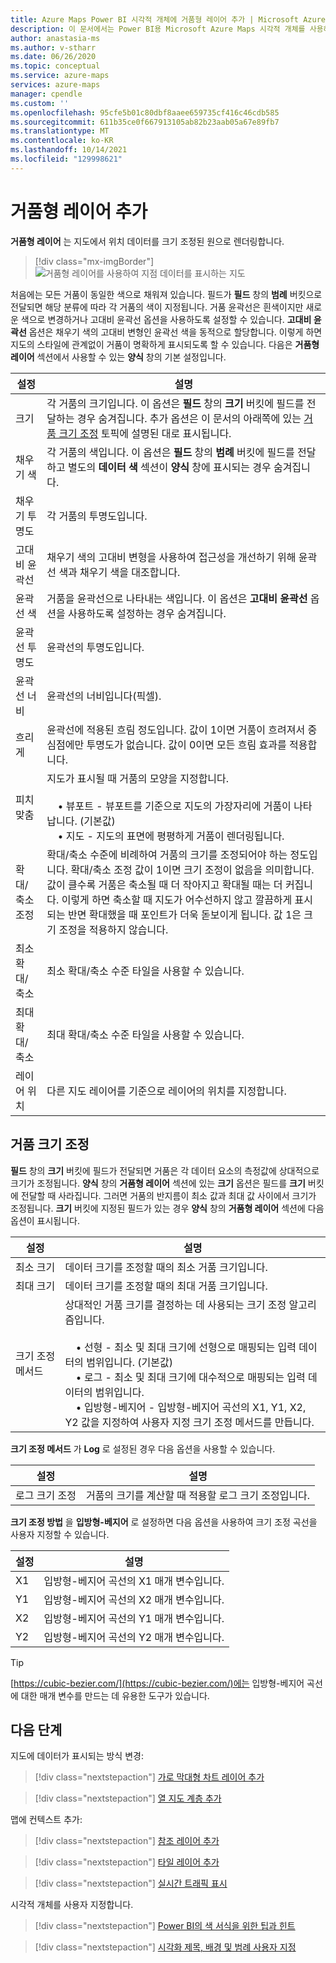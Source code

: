 ```yaml
---
title: Azure Maps Power BI 시각적 개체에 거품형 레이어 추가 | Microsoft Azure Maps
description: 이 문서에서는 Power BI용 Microsoft Azure Maps 시각적 개체를 사용하는 방법을 알아봅니다.
author: anastasia-ms
ms.author: v-stharr
ms.date: 06/26/2020
ms.topic: conceptual
ms.service: azure-maps
services: azure-maps
manager: cpendle
ms.custom: ''
ms.openlocfilehash: 95cfe5b01c80dbf8aaee659735cf416c46cdb585
ms.sourcegitcommit: 611b35ce0f667913105ab82b23aab05a67e89fb7
ms.translationtype: MT
ms.contentlocale: ko-KR
ms.lasthandoff: 10/14/2021
ms.locfileid: "129998621"
---
```

# <a name="add-a-bubble-layer"></a>거품형 레이어 추가

**거품형 레이어** 는 지도에서 위치 데이터를 크기 조정된 원으로 렌더링합니다.

> [!div class="mx-imgBorder"]
> ![거품형 레이어를 사용하여 지점 데이터를 표시하는 지도](media/power-bi-visual/bubble-layer-with-legend-color.png)

처음에는 모든 거품이 동일한 색으로 채워져 있습니다. 필드가 **필드** 창의 **범례** 버킷으로 전달되면 해당 분류에 따라 각 거품의 색이 지정됩니다. 거품 윤곽선은 흰색이지만 새로운 색으로 변경하거나 고대비 윤곽선 옵션을 사용하도록 설정할 수 있습니다. **고대비 윤곽선** 옵션은 채우기 색의 고대비 변형인 윤곽선 색을 동적으로 할당합니다. 이렇게 하면 지도의 스타일에 관계없이 거품이 명확하게 표시되도록 할 수 있습니다. 다음은 **거품형 레이어** 섹션에서 사용할 수 있는 **양식** 창의 기본 설정입니다.

| 설정               | 설명    |
|-----------------------|----------------|
| 크기                  | 각 거품의 크기입니다. 이 옵션은 **필드** 창의 **크기** 버킷에 필드를 전달하는 경우 숨겨집니다. 추가 옵션은 이 문서의 아래쪽에 있는 [거품 크기 조정](#bubble-size-scaling) 토픽에 설명된 대로 표시됩니다. |
| 채우기 색            | 각 거품의 색입니다. 이 옵션은 **필드** 창의 **범례** 버킷에 필드를 전달하고 별도의 **데이터 색** 섹션이 **양식** 창에 표시되는 경우 숨겨집니다. |
| 채우기 투명도     | 각 거품의 투명도입니다. |
| 고대비 윤곽선 | 채우기 색의 고대비 변형을 사용하여 접근성을 개선하기 위해 윤곽선 색과 채우기 색을 대조합니다. |
| 윤곽선 색         | 거품을 윤곽선으로 나타내는 색입니다. 이 옵션은 **고대비 윤곽선** 옵션을 사용하도록 설정하는 경우 숨겨집니다. |
| 윤곽선 투명도  | 윤곽선의 투명도입니다. |
| 윤곽선 너비         | 윤곽선의 너비입니다(픽셀). |
| 흐리게                  | 윤곽선에 적용된 흐림 정도입니다. 값이 1이면 거품이 흐려져서 중심점에만 투명도가 없습니다. 값이 0이면 모든 흐림 효과를 적용합니다. |
| 피치 맞춤       | 지도가 표시될 때 거품의 모양을 지정합니다. <br/><br/>&nbsp;&nbsp;&nbsp;&nbsp;• 뷰포트 - 뷰포트를 기준으로 지도의 가장자리에 거품이 나타납니다. (기본값)<br/>&nbsp;&nbsp;&nbsp;&nbsp;• 지도 - 지도의 표면에 평평하게 거품이 렌더링됩니다. |
| 확대/축소 조정            | 확대/축소 수준에 비례하여 거품의 크기를 조정되어야 하는 정도입니다. 확대/축소 조정 값이 1이면 크기 조정이 없음을 의미합니다. 값이 클수록 거품은 축소될 때 더 작아지고 확대될 때는 더 커집니다. 이렇게 하면 축소할 때 지도가 어수선하지 않고 깔끔하게 표시되는 반면 확대했을 때 포인트가 더욱 돋보이게 됩니다. 값 1은 크기 조정을 적용하지 않습니다. |
| 최소 확대/축소              | 최소 확대/축소 수준 타일을 사용할 수 있습니다. |
| 최대 확대/축소              | 최대 확대/축소 수준 타일을 사용할 수 있습니다. |
| 레이어 위치        | 다른 지도 레이어를 기준으로 레이어의 위치를 지정합니다. |

## <a name="bubble-size-scaling"></a>거품 크기 조정

**필드** 창의 **크기** 버킷에 필드가 전달되면 거품은 각 데이터 요소의 측정값에 상대적으로 크기가 조정됩니다. **양식** 창의 **거품형 레이어** 섹션에 있는 **크기** 옵션은 필드를 **크기** 버킷에 전달할 때 사라집니다. 그러면 거품의 반지름이 최소 값과 최대 값 사이에서 크기가 조정됩니다. **크기** 버킷에 지정된 필드가 있는 경우 **양식** 창의 **거품형 레이어** 섹션에 다음 옵션이 표시됩니다.

| 설정             | 설명  |
|---------------------|--------------|
| 최소 크기            | 데이터 크기를 조정할 때의 최소 거품 크기입니다.|
| 최대 크기            | 데이터 크기를 조정할 때의 최대 거품 크기입니다.|
| 크기 조정 메서드 | 상대적인 거품 크기를 결정하는 데 사용되는 크기 조정 알고리즘입니다.<br/><br/>&nbsp;&nbsp;&nbsp;&nbsp;• 선형 - 최소 및 최대 크기에 선형으로 매핑되는 입력 데이터의 범위입니다. (기본값)<br/>&nbsp;&nbsp;&nbsp;&nbsp;• 로그 - 최소 및 최대 크기에 대수적으로 매핑되는 입력 데이터의 범위입니다.<br/>&nbsp;&nbsp;&nbsp;&nbsp;• 입방형-베지어 - 입방형-베지어 곡선의 X1, Y1, X2, Y2 값을 지정하여 사용자 지정 크기 조정 메서드를 만듭니다. |

**크기 조정 메서드** 가 **Log** 로 설정된 경우 다음 옵션을 사용할 수 있습니다.

| 설정   | 설명      |
|-----------|------------------|
| 로그 크기 조정 | 거품의 크기를 계산할 때 적용할 로그 크기 조정입니다. |

**크기 조정 방법** 을 **입방형-베지어** 로 설정하면 다음 옵션을 사용하여 크기 조정 곡선을 사용자 지정할 수 있습니다.

| 설정 | 설명                           |
|---------|---------------------------------------|
| X1      | 입방형-베지어 곡선의 X1 매개 변수입니다. |
| Y1      | 입방형-베지어 곡선의 X2 매개 변수입니다. |
| X2      | 입방형-베지어 곡선의 Y1 매개 변수입니다. |
| Y2      | 입방형-베지어 곡선의 Y2 매개 변수입니다. |

> [!TIP]
> [https://cubic-bezier.com/](https://cubic-bezier.com/)에는 입방형-베지어 곡선에 대한 매개 변수를 만드는 데 유용한 도구가 있습니다.

## <a name="next-steps"></a>다음 단계

지도에 데이터가 표시되는 방식 변경:

> [!div class="nextstepaction"]
> [가로 막대형 차트 레이어 추가](power-bi-visual-add-bar-chart-layer.md)

> [!div class="nextstepaction"]
> [열 지도 계층 추가](power-bi-visual-add-heat-map-layer.md)

맵에 컨텍스트 추가:

> [!div class="nextstepaction"]
> [참조 레이어 추가](power-bi-visual-add-reference-layer.md)

> [!div class="nextstepaction"]
> [타일 레이어 추가](power-bi-visual-add-tile-layer.md)

> [!div class="nextstepaction"]
> [실시간 트래픽 표시](power-bi-visual-show-real-time-traffic.md)

시각적 개체를 사용자 지정합니다.

> [!div class="nextstepaction"]
> [Power BI의 색 서식을 위한 팁과 힌트](/power-bi/visuals/service-tips-and-tricks-for-color-formatting)

> [!div class="nextstepaction"]
> [시각화 제목, 배경 및 범례 사용자 지정](/power-bi/visuals/power-bi-visualization-customize-title-background-and-legend)